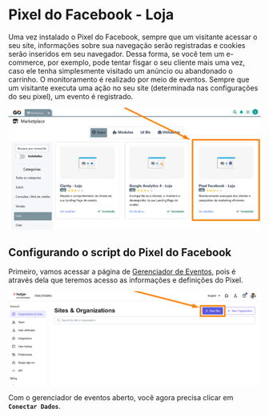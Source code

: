 # Pixel do Facebook - Loja

Uma vez instalado o Pixel do Facebook, sempre que um visitante acessar o seu site, informações sobre sua navegação serão registradas e cookies serão inseridos em seu navegador. Dessa forma, se você tem um e-commerce, por exemplo, pode tentar fisgar o seu cliente mais uma vez, caso ele tenha simplesmente visitado um anúncio ou abandonado o carrinho. 
O monitoramento é realizado por meio de eventos. Sempre que um visitante executa uma ação no seu site (determinada nas configurações do seu pixel), um evento é registrado. 

![](/erp-v2/assets/marketplace/facebook_pixel_loja/extensao_facebook_pixel_01.png)

## Configurando o script do Pixel do Facebook

Primeiro, vamos acessar a página de [Gerenciador de Eventos](https://business.facebook.com/events_manager2), pois é através dela que teremos acesso as informações e definições do Pixel.

![](/erp-v2/assets/marketplace/hotjar_loja/extensao_hotjar_loja_02.png)

Com o gerenciador de eventos aberto, você agora precisa clicar em **`Conectar Dados`**.